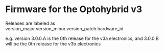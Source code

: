 # Firmware for the Optohybrid v3 

Releases are labeled as version_major.version_minor.version_patch.hardware_id

e.g. version 3.0.0.A is the 0th release for the v3a electronics, and 3.0.0.B will be the 0th release for the v3b electronics
